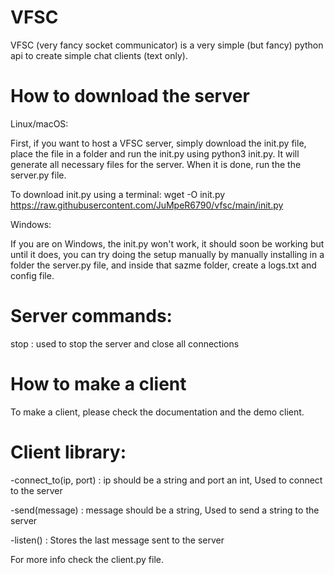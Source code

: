 # VFSC
VFSC (very fancy socket communicator) is a very simple (but fancy) python api to create simple chat clients (text only). 

# How to download the server 

Linux/macOS:

First, if you want to host a VFSC server, simply download the init.py file, place the file in a folder and run the init.py using python3 init.py. It will generate all necessary files for the server. When it is done, run the the server.py file.

To download init.py using a terminal:  wget -O init.py https://raw.githubusercontent.com/JuMpeR6790/vfsc/main/init.py

Windows:

If you are on Windows, the init.py won't work, it should soon be working but until it does, you can try doing the setup manually by manually installing in a folder the server.py file, and inside that sazme folder, create a logs.txt and config file.

# Server commands:

stop : used to stop the server and close all connections

# How to make a client

To make a client, please check the documentation and the demo client.

# Client library:

-connect_to(ip, port) : ip should be a string and port an int, Used to connect to the server


-send(message) : message should be a string, Used to send a string to the server


-listen() : Stores the last message sent to the server


For more info check the client.py file.
